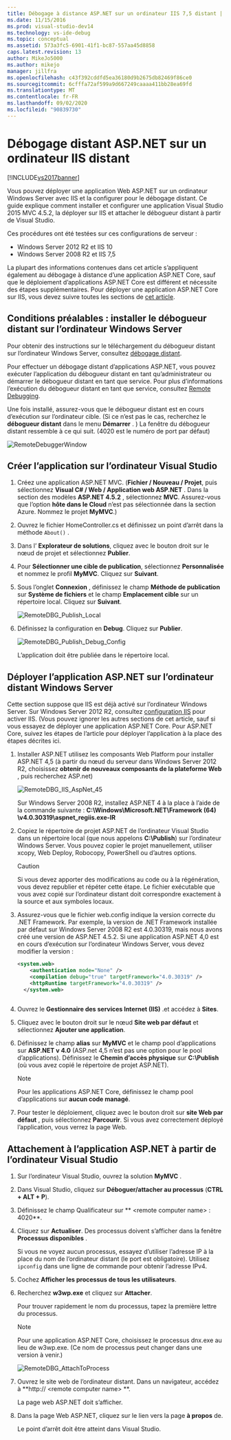 ```yaml
---
title: Débogage à distance ASP.NET sur un ordinateur IIS 7,5 distant | Microsoft Docs
ms.date: 11/15/2016
ms.prod: visual-studio-dev14
ms.technology: vs-ide-debug
ms.topic: conceptual
ms.assetid: 573a3fc5-6901-41f1-bc87-557aa45d8858
caps.latest.revision: 13
author: MikeJo5000
ms.author: mikejo
manager: jillfra
ms.openlocfilehash: c43f392cddfd5ea36180d9b2675db82469f86ce0
ms.sourcegitcommit: 6cfffa72af599a9d667249caaaa411bb28ea69fd
ms.translationtype: MT
ms.contentlocale: fr-FR
ms.lasthandoff: 09/02/2020
ms.locfileid: "90839730"
---
```

# <a name="remote-debugging-aspnet-on-a-remote-iis-computer"></a>Débogage distant ASP.NET sur un ordinateur IIS distant
[!INCLUDE[vs2017banner](../includes/vs2017banner.md)]

Vous pouvez déployer une application Web ASP.NET sur un ordinateur Windows Server avec IIS et la configurer pour le débogage distant. Ce guide explique comment installer et configurer une application Visual Studio 2015 MVC 4.5.2, la déployer sur IIS et attacher le débogueur distant à partir de Visual Studio.

Ces procédures ont été testées sur ces configurations de serveur :
* Windows Server 2012 R2 et IIS 10
* Windows Server 2008 R2 et IIS 7,5

La plupart des informations contenues dans cet article s’appliquent également au débogage à distance d’une application ASP.NET Core, sauf que le déploiement d’applications ASP.NET Core est différent et nécessite des étapes supplémentaires. Pour déployer une application ASP.NET Core sur IIS, vous devez suivre toutes les sections de [cet article](https://docs.asp.net/en/latest/publishing/iis.html).

## <a name="prerequisites-install-the-remote-debugger-on-the-windows-server-computer"></a>Conditions préalables : installer le débogueur distant sur l’ordinateur Windows Server

Pour obtenir des instructions sur le téléchargement du débogueur distant sur l’ordinateur Windows Server, consultez [débogage distant](../debugger/remote-debugging.md).

Pour effectuer un débogage distant d’applications ASP.NET, vous pouvez exécuter l’application du débogueur distant en tant qu’administrateur ou démarrer le débogueur distant en tant que service. Pour plus d’informations l’exécution du débogueur distant en tant que service, consultez [Remote Debugging](../debugger/remote-debugging.md).

Une fois installé, assurez-vous que le débogueur distant est en cours d’exécution sur l’ordinateur cible. (Si ce n’est pas le cas, recherchez le **débogueur distant** dans le menu **Démarrer** . ) La fenêtre du débogueur distant ressemble à ce qui suit. (4020 est le numéro de port par défaut)

![RemoteDebuggerWindow](../debugger/media/remotedebuggerwindow.png "RemoteDebuggerWindow")
  
## <a name="create-the-application-on-the-visual-studio-computer"></a>Créer l’application sur l’ordinateur Visual Studio  
  
1. Créez une application ASP.NET MVC. (**Fichier / Nouveau / Projet**, puis sélectionnez **Visual C# / Web / Application web ASP.NET** . Dans la section des modèles **ASP.NET 4.5.2** , sélectionnez **MVC**. Assurez-vous que l’option **hôte dans le Cloud** n’est pas sélectionnée dans la section Azure. Nommez le projet **MyMVC**.)
1. Ouvrez le fichier HomeController.cs et définissez un point d’arrêt dans la méthode `About()` .
1. Dans l’ **Explorateur de solutions**, cliquez avec le bouton droit sur le nœud de projet et sélectionnez **Publier**.
1. Pour **Sélectionner une cible de publication**, sélectionnez **Personnalisée** et nommez le profil **MyMVC**. Cliquez sur **Suivant**.
1. Sous l’onglet **Connexion** , définissez le champ **Méthode de publication** sur **Système de fichiers** et le champ **Emplacement cible** sur un répertoire local. Cliquez sur **Suivant**.

    ![RemoteDBG_Publish_Local](../debugger/media/remotedbg-publish-local.png "RemoteDBG_Publish_Local")
1. Définissez la configuration en **Debug**. Cliquez sur **Publier**.

    ![RemoteDBG_Publish_Debug_Config](../debugger/media/remotedbg-publish-debug-config.png "RemoteDBG_Publish_Debug_Config")
    
    L’application doit être publiée dans le répertoire local.

## <a name="deploy-the-aspnet-application-on-the-windows-server-remote-computer"></a><a name="BKMK_deploy_asp_net"></a> Déployer l’application ASP.NET sur l’ordinateur distant Windows Server

 Cette section suppose que IIS est déjà activé sur l’ordinateur Windows Server. Sur Windows Server 2012 R2, consultez [configuration IIS](https://docs.asp.net/en/latest/publishing/iis.html#iis-configuration) pour activer IIS. (Vous pouvez ignorer les autres sections de cet article, sauf si vous essayez de déployer une application ASP.NET Core. Pour ASP.NET Core, suivez les étapes de l’article pour déployer l’application à la place des étapes décrites ici.
1. Installer ASP.NET utilisez les composants Web Platform pour installer ASP.NET 4,5 (à partir du nœud du serveur dans Windows Server 2012 R2, choisissez **obtenir de nouveaux composants de la plateforme Web** , puis recherchez ASP.net)

    ![RemoteDBG_IIS_AspNet_45](../debugger/media/remotedbg-iis-aspnet-45.png "RemoteDBG_IIS_AspNet_45")

    Sur Windows Server 2008 R2, installez ASP.NET 4 à la place à l’aide de la commande suivante :   **C:\Windows\Microsoft.NET\Framework (64) \v4.0.30319\aspnet_regiis.exe-IR**
1. Copiez le répertoire de projet ASP.NET de l’ordinateur Visual Studio dans un répertoire local (que nous appelons **C:\Publish**) sur l’ordinateur Windows Server. Vous pouvez copier le projet manuellement, utiliser xcopy, Web Deploy, Robocopy, PowerShell ou d’autres options.

    > [!CAUTION]
    > Si vous devez apporter des modifications au code ou à la régénération, vous devez republier et répéter cette étape. Le fichier exécutable que vous avez copié sur l’ordinateur distant doit correspondre exactement à la source et aux symboles locaux.
1. Assurez-vous que le fichier web.config indique la version correcte du .NET Framework.  Par exemple, la version de .NET Framework installée par défaut sur Windows Server 2008 R2 est 4.0.30319, mais nous avons créé une version de ASP.NET 4.5.2. Si une application ASP.NET 4,0 est en cours d’exécution sur l’ordinateur Windows Server, vous devez modifier la version :
  
    ```xml
    <system.web>
        <authentication mode="None" />  
        <compilation debug="true" targetFramework="4.0.30319" />
        <httpRuntime targetFramework="4.0.30319" />
      </system.web>
  
    ```

1. Ouvrez le **Gestionnaire des services Internet (IIS)** .et accédez à **Sites**.
1. Cliquez avec le bouton droit sur le nœud **Site web par défaut** et sélectionnez **Ajouter une application**.
1. Définissez le champ **alias** sur **MyMVC** et le champ pool d’applications sur **ASP.NET v 4.0** (ASP.net 4,5 n’est pas une option pour le pool d’applications). Définissez le **Chemin d’accès physique** sur **C:\Publish** (où vous avez copié le répertoire de projet ASP.NET).

    >[!NOTE] 
    > Pour les applications ASP.NET Core, définissez le champ pool d’applications sur **aucun code managé**.
1. Pour tester le déploiement, cliquez avec le bouton droit sur **site Web par défaut** , puis sélectionnez **Parcourir**.
    Si vous avez correctement déployé l’application, vous verrez la page Web.

## <a name="attach-to-the-aspnet-application-from-the-visual-studio-computer"></a>Attachement à l’application ASP.NET à partir de l’ordinateur Visual Studio

1. Sur l’ordinateur Visual Studio, ouvrez la solution **MyMVC** .
1. Dans Visual Studio, cliquez sur **Déboguer/attacher au processus** (**CTRL + ALT + P**).
1. Définissez le champ Qualificateur sur ** \<remote computer name> : 4020**.
1. Cliquez sur **Actualiser**.
    Des processus doivent s’afficher dans la fenêtre **Processus disponibles** .

    Si vous ne voyez aucun processus, essayez d’utiliser l’adresse IP à la place du nom de l’ordinateur distant (le port est obligatoire). Utilisez `ipconfig` dans une ligne de commande pour obtenir l’adresse IPv4.
1. Cochez  **Afficher les processus de tous les utilisateurs**.
1. Recherchez **w3wp.exe** et cliquez sur **Attacher**.

     Pour trouver rapidement le nom du processus, tapez la première lettre du processus.
     
    >[!NOTE]
    > Pour une application ASP.NET Core, choisissez le processus dnx.exe au lieu de w3wp.exe. (Ce nom de processus peut changer dans une version à venir.)

    ![RemoteDBG_AttachToProcess](../debugger/media/remotedbg-attachtoprocess.png "RemoteDBG_AttachToProcess")

1. Ouvrez le site web de l’ordinateur distant. Dans un navigateur, accédez à **http:// \<remote computer name> **.
    
    La page web ASP.NET doit s’afficher.
1. Dans la page Web ASP.NET, cliquez sur le lien vers la page **à propos** de.

    Le point d’arrêt doit être atteint dans Visual Studio.
